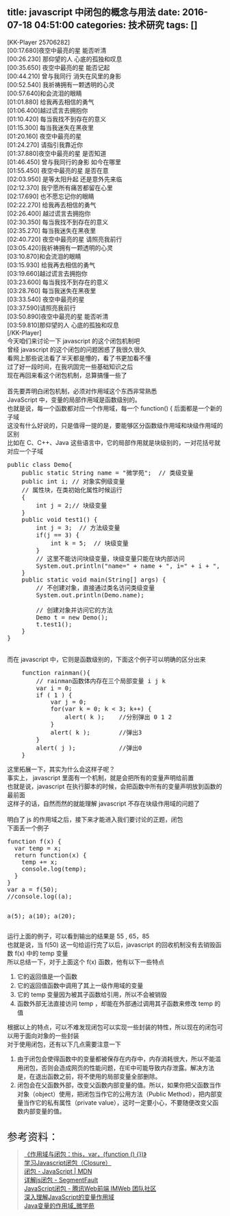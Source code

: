 title: javascript 中闭包的概念与用法
date: 2016-07-18 04:51:00
categories: 技术研究
tags: []
---
[KK-Player 25706282]<br />
[00:17.680]夜空中最亮的星 能否听清 <br />
[00:26.230] 那仰望的人 心底的孤独和叹息 <br />
[00:35.650] 夜空中最亮的星 能否记起 <br />
[00:44.210] 曾与我同行 消失在风里的身影 <br />
[00:52.540] 我祈祷拥有一颗透明的心灵 <br />
[00:57.640]和会流泪的眼睛 <br />
[01:01.880] 给我再去相信的勇气 <br />
[01:06.400]越过谎言去拥抱你 <br />
[01:10.420] 每当我找不到存在的意义 <br />
[01:15.300] 每当我迷失在黑夜里 <br />
[01:20.160] 夜空中最亮的星 <br />
[01:24.270] 请指引我靠近你<br />
[01:37.880]夜空中最亮的星 是否知道 <br />
[01:46.450] 曾与我同行的身影 如今在哪里 <br />
[01:55.450] 夜空中最亮的星 是否在意 <br />
[02:03.950] 是等太阳升起 还是意外先来临 <br />
[02:12.370] 我宁愿所有痛苦都留在心里 <br />
[02:17.690] 也不愿忘记你的眼睛 <br />
[02:22.270] 给我再去相信的勇气 <br />
[02:26.400] 越过谎言去拥抱你 <br />
[02:30.350] 每当我找不到存在的意义 <br />
[02:35.270] 每当我迷失在黑夜里 <br />
[02:40.720] 夜空中最亮的星 请照亮我前行 <br />
[03:05.420]我祈祷拥有一颗透明的心灵 <br />
[03:10.870]和会流泪的眼睛 <br />
[03:15.930] 给我再去相信的勇气 <br />
[03:19.660]越过谎言去拥抱你 <br />
[03:23.600] 每当我找不到存在的意义 <br />
[03:28.760] 每当我迷失在黑夜里 <br />
[03:33.540] 夜空中最亮的星 <br />
[03:37.590]请照亮我前行 <br />
[03:50.890]夜空中最亮的星 能否听清 <br />
[03:59.810]那仰望的人 心底的孤独和叹息<br />
[/KK-Player]<br />
今天咱们来讨论一下 javascript 的这个闭包机制吧<br />
曾经 javascript 的这个闭包的问题困惑了我很久很久<br />
看网上那些说法看了半天都是懵的，看了书更加看不懂<br />
过了好一段时间，在我巩固完一些基础知识之后<br />
现在再回来看这个闭包机制，总算搞懂一些了<br />
<br />
首先要弄明白闭包机制，必须对作用域这个东西非常熟悉<br />
JavaScript 中，变量的局部作用域是函数级别的。<!--more--><br />
也就是说，每一个函数都对应一个作用域，每一个 function() { 后面都是一个新的子域<br />
这没有什么好说的，只是值得一提的是，要能够区分函数级作用域和块级作用域的区别<br />
比如在 C、C++、Java 这些语言中，它的局部作用就是块级别的，一对花括号就对应一个子域<br />
<pre class="brush:java; toolbar:false;">public class Demo{
    public static String name = "微学苑";  // 类级变量
    public int i; // 对象实例级变量
    // 属性块，在类初始化属性时候运行
    {
        int j = 2;// 块级变量
    }
    public void test1() {
        int j = 3;  // 方法级变量
        if(j == 3) {
            int k = 5;  // 块级变量
        }
        // 这里不能访问块级变量，块级变量只能在块内部访问
        System.out.println("name=" + name + ", i=" + i + ", j=" + j);
    }
    public static void main(String[] args) {
        // 不创建对象，直接通过类名访问类级变量
        System.out.println(Demo.name);
       
        // 创建对象并访问它的方法
        Demo t = new Demo();
        t.test1();
    }
}</pre>
<br />
而在 javascript 中，它则是函数级别的，下面这个例子可以明确的区分出来<br />
<pre class="brush:js; toolbar:false;">    function rainman(){
        // rainman函数体内存在三个局部变量 i j k
        var i = 0;
        if ( 1 ) {
            var j = 0;
            for(var k = 0; k &lt; 3; k++) {
                alert( k );    //分别弹出 0 1 2
            }
            alert( k );        //弹出3
        }
        alert( j );            //弹出0
    }</pre>
这里拓展一下，其实为什么会这样子呢？<br />
事实上， javascript 里面有一个机制，就是会把所有的变量声明给前置<br />
也就是说，javascript 在执行脚本的时候，会把函数中所有的变量声明放到函数的最前面<br />
这样子的话，自然而然的就能理解 javascript 不存在块级作用域的问题了<br />
<br />
明白了 js 的作用域之后，接下来才能进入我们要讨论的正题，闭包<br />
下面丢一个例子<br />
<pre class="brush:js; toolbar:false;">function f(x) {
  var temp = x;
  return function(x) {
    temp += x;
    console.log(temp);
  }
}
var a = f(50);
//console.log((a);

a(5);
a(10);
a(20);
</pre>
运行上面的例子，可以看到输出的结果是 55 , 65，85<br />
也就是说，当 f(50) 这一句给运行完了以后，javascript 的回收机制没有去销毁函数 f(x) 中的 temp 变量<br />
所以总结一下，对于上面这个 f(x) 函数，他有以下一些特点<br />
<ol>
	<li>
		<span style="line-height:1.5;">它的返回值是一个函数</span> 
	</li>
	<li>
		<span style="line-height:1.5;">它的返回值函数中调用了其上一级作用域的变量</span> 
	</li>
	<li>
		<span style="line-height:1.5;">它的 temp 变量因为被其子函数给引用，所以不会被销毁</span> 
	</li>
	<li>
		<span style="line-height:1.5;">函数外部无法直接访问 temp ，却能在外部通过调用其子函数来修改 temp 的值</span> 
	</li>
</ol>
根据以上的特点，可以不难发现闭包可以实现一些封装的特性，所以现在的闭包可以用于面向对象的一些封装<br />
对于使用闭包，还有以下几点需要注意一下<br />
<ol>
	<li>
		<span style="line-height:1.5;"></span><span style="line-height:1.5;">由于闭包会使得函数中的变量都被保存在内存中，内存消耗很大，所以不能滥用闭包，否则会造成网页的性能问题，在IE中可能导致内存泄露。解决方法是，在退出函数之前，将不使用的局部变量全部删除。</span> 
	</li>
	<li>
		<span style="line-height:1.5;">闭包会在父函数外部，改变父函数内部变量的值。所以，如果你把父函数当作对象（object）使用，把闭包当作它的公用方法（Public Method），把内部变量当作它的私有属性（private value），这时一定要小心，不要随便改变父函数内部变量的值。</span><span style="line-height:1.5;"></span> 
	</li>
</ol>
<br />
<span style="font-size:24px;">参考资料：</span><br />
<blockquote>
	<a href="https://github.com/alsotang/node-lessons/tree/master/lesson11" target="_blank">《作用域与闭包：this，var，(function () {})》<br />
</a><a href="http://www.ruanyifeng.com/blog/2009/08/learning_javascript_closures.html">学习Javascript闭包（Closure）<br />
</a><a href="https://developer.mozilla.org/cn/docs/Web/JavaScript/Closures">闭包 - JavaScript | MDN<br />
</a><a href="https://segmentfault.com/a/1190000000652891">详解js闭包 - SegmentFault<br />
</a><a href="http://imweb.io/topic/566567e4d91952db73b41f5d">JavaScript闭包 - 腾讯Web前端 IMWeb 团队社区<br />
</a><a href="http://www.cnblogs.com/rainman/archive/2009/04/28/1445687.html">深入理解JavaScript的变量作用域<br />
</a><a href="http://www.weixueyuan.net/view/5986.html">Java变量的作用域_微学苑</a> 
</blockquote>